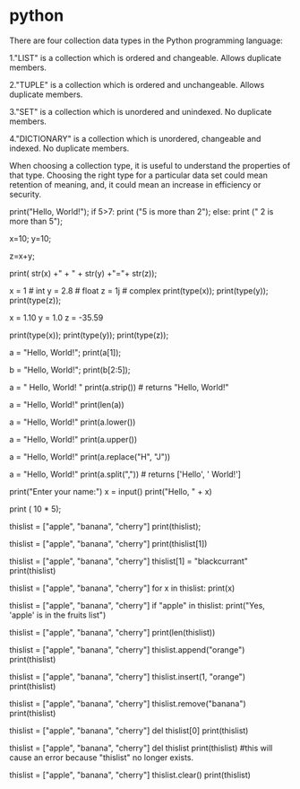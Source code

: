 # python

There are four collection data types in the Python programming language:

1."LIST" is a collection which is ordered and changeable. Allows duplicate members.

2."TUPLE" is a collection which is ordered and unchangeable. Allows duplicate members.

3."SET" is a collection which is unordered and unindexed. No duplicate members.

4."DICTIONARY" is a collection which is unordered, changeable and indexed. No duplicate members.

When choosing a collection type, it is useful to understand the properties of that type. Choosing the right type for a particular data set could mean retention of meaning, and, it could mean an increase in efficiency or security.


print("Hello, World!");
if 5>7:
print ("5 is more than 2");
else:
print (" 2 is more than 5");

x=10;
y=10;

z=x+y;

print( str(x) +" + " + str(y) +"="+ str(z));

x = 1 # int
y = 2.8 # float
z = 1j # complex
print(type(x));
print(type(y));
print(type(z));

x = 1.10
y = 1.0
z = -35.59

print(type(x));
print(type(y));
print(type(z));

a = "Hello, World!";
print(a[1]);

b = "Hello, World!";
print(b[2:5]);


a = " Hello, World! "
print(a.strip()) # returns "Hello, World!" 

a = "Hello, World!"
print(len(a))

a = "Hello, World!"
print(a.lower())

a = "Hello, World!"
print(a.upper())

a = "Hello, World!"
print(a.replace("H", "J"))

a = "Hello, World!"
print(a.split(",")) # returns ['Hello', ' World!'] 

print("Enter your name:")
x = input()
print("Hello, " + x)

print ( 10 * 5);


thislist = ["apple", "banana", "cherry"]
print(thislist);

thislist = ["apple", "banana", "cherry"]
print(thislist[1])

thislist = ["apple", "banana", "cherry"]
thislist[1] = "blackcurrant"
print(thislist)


thislist = ["apple", "banana", "cherry"]
for x in thislist:
print(x) 


thislist = ["apple", "banana", "cherry"]
if "apple" in thislist:
print("Yes, 'apple' is in the fruits list") 


thislist = ["apple", "banana", "cherry"]
print(len(thislist))


thislist = ["apple", "banana", "cherry"]
thislist.append("orange")
print(thislist)


thislist = ["apple", "banana", "cherry"]
thislist.insert(1, "orange")
print(thislist)


thislist = ["apple", "banana", "cherry"]
thislist.remove("banana")
print(thislist)


thislist = ["apple", "banana", "cherry"]
del thislist[0]
print(thislist)



thislist = ["apple", "banana", "cherry"]
del thislist
print(thislist) #this will cause an error because "thislist" no longer exists. 

thislist = ["apple", "banana", "cherry"]
thislist.clear()
print(thislist)
